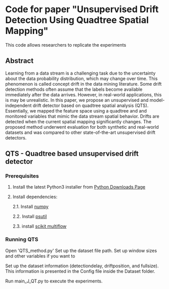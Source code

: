 # Code for paper "Unsupervised Drift Detection Using Quadtree Spatial Mapping"

This code allows researchers to replicate the experiments

## Abstract
Learning from a data stream is a challenging task due to the uncertainty about the data probability distribution, which may change over time. This phenomenon is called concept drift in the data mining literature. Some drift detection methods often assume that the labels become available immediately after the data arrives. However, in real-world applications, this is may be unrealistic. In this paper, we propose an unsupervised and model-independent drift detector based on quadtree spatial analysis (QTS). Essentially, we mapped the feature space using a quadtree and and monitored variables that mimic the data stream spatial behavior. Drifts are detected when the current spatial mapping significantly changes. The proposed method underwent evaluation for both synthetic and real-world datasets and was compared to other state-of-the-art unsupervised drift detectors. 

## QTS - Quadtree based unsupervised drift detector
### Prerequisites
1. Install the latest Python3 installer from [Python Downloads Page](https://www.python.org/downloads/)
2. Install dependencies:
   
   2.1. Install [numpy](https://numpy.org/install/)
   
   2.2. Install [psutil](https://pypi.org/project/psutil/)
   
   2.3. install [scikit multiflow](https://scikit-multiflow.readthedocs.io/en/stable/installation.html)

### Running QTS

Open 'QTS_method.py'
Set up the dataset file path.
Set up window sizes and other variables if you want to

Set up the dataset information (detectiondelay, driftposition, and fullsize). This information is presented in the Config file inside the Dataset folder.

Run main_J_QT.py to execute the experiments.
